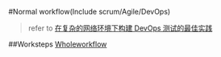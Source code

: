 #Normal workflow(Include scrum/Agile/DevOps)
>refer to [在复杂的网络环境下构建 DevOps 测试的最佳实践](https://www.ibm.com/developerworks/cn/devops/1608_baik_test/index.html)

##Worksteps
[Wholeworkflow](!https://www.ibm.com/developerworks/cn/devops/1608_baik_test/image008.png)




